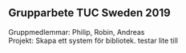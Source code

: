 ## Grupparbete TUC Sweden 2019 <br>
Gruppmedlemmar: Philip, Robin, Andreas <br>
Projekt: Skapa ett system för bibliotek.
testar lite till
